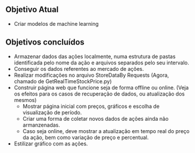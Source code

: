 ## Objetivo Atual
* Criar modelos de machine learning

## Objetivos concluídos
* Armazenar dados das ações localmente, numa estrutura de pastas identificada pelo nome da ação e arquivos separados pelo seu intervalo.
* Conseguir os dados referentes ao mercado de ações.
* Realizar modificações no arquivo StoreDataBy Requests (Agora, chamado de GetRealTimeStockPrice.py)
* Construir página web que funcione seja de forma offline ou online. (Veja os efeitos para os casos de recuperação de dados, ou atualização dos mesmos)
  * Mostrar página inicial com preços, gráficos e escolha de visualização de período.
  * Criar uma forma de coletar novos dados de ações ainda não armanzenadas.
  *  Caso seja online, deve mostrar a atualização em tempo real do preço da ação, bem como variação de preço e percentual.
* Estilizar gráfico com as ações.
